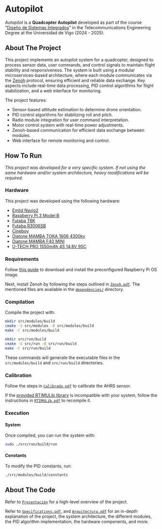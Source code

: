 # Autopilot
_Autopilot_ is a **Quadcopter Autopilot** developed as part of the course "[Diseño de Sistemas Integrados](https://secretaria.uvigo.gal/docnet-nuevo/guia_docent/?centre=305&ensenyament=V05G301V01&assignatura=V05G301V01404&any_academic=2024_25)" in the Telecommunications Engineering Degree at the Universidad de Vigo (2024 - 2025).

## About The Project
This project implements an autopilot system for a quadcopter, designed to process sensor data, user commands, and control signals to maintain flight stability and responsiveness. The system is built using a modular microservices-based architecture, where each module communicates via the [Zenoh](https://zenoh.io) protocol, ensuring efficient and reliable data exchange. Key aspects include real-time data processing, PID control algorithms for flight stabilization, and a web interface for monitoring.

The project features:
- Sensor-based attitude estimation to determine drone orientation.
- PID control algorithms for stabilizing roll and pitch.
- Radio module integration for user command interpretation.
- Motor control system with real-time power adjustments.
- Zenoh-based communication for efficient data exchange between modules.
- Web interface for remote monitoring and control.

## How To Run
*This project was developed for a very specific system. If not using the same hardware and/or system architecture, heavy modifications will be required.*
### Hardware
This project was developed using the following hardware:
- [Emlid Navio2](https://docs.emlid.com/navio2/)
- [Raspberry Pi 3 Model B](https://www.raspberrypi.com/products/raspberry-pi-3-model-b/)
- [Futaba T6K](https://futabausa.com/product/6k-v3s/)
- [Futaba R3006SB](https://futabausa.com/product/r3006sb/)
- [Cineboy](https://es.aliexpress.com/item/1005001333855495.html)
- [Diatone MAMBA TOKA 1606 4300kv](https://www.diatone.us/collections/motor/products/mamba-toka-1606-motor-rotor-1-pcs-silver?variant=39307197513815)
- [Diatone MAMBA F40 MINI](https://www.diatone.us/collections/esc/products/mb-f40_128k-bl32-mini-esc)
- [U-TECH PRO 1550mAh 4S 14.8V 95C](https://rc-innovations.es/en/shop/blp00002356-u-tech-pro-1550mah-4s-14-8v-95c-lipo-battery-12846)

### Requirements
Follow [this guide](https://docs.emlid.com/navio2/configuring-raspberry-pi/) to download and install the preconfigured Raspberry Pi OS image.

Next, install Zenoh by following the steps outlined in [`Zenoh.pdf`](docs/Zenoh.pdf). The mentioned files are available in the [`dependencies/`](dependencies) directory.

### Compilation
Compile the project with:
```bash
mkdir src/modules/build
cmake -S src/modules -B src/modules/build
make -C src/modules/build

mkdir src/run/build
cmake -S src/run -B src/run/build
make -C src/run/build
```
These commands will generate the executable files in the `src/modules/build` and `src/run/build` directories.

### Calibration
Follow the steps in [`Calibrado.pdf`](docs/Calibrado.pdf) to calibrate the AHRS sensor.

If the [provided RTIMULib library](src/lib/RTIMULib/) is incompatible with your system, follow the instructions in [`RTIMULib.pdf`](docs/RTIMULib.pdf) to recompile it.

### Execution
#### System
Once compiled, you can run the system with:
```bash
sudo ./src/run/build/run
```

#### Constants
To modify the PID constants, run:
```bash
./src/modules/build/constants
```

## About The Code
Refer to [`Presentación`](docs/Presentación.pdf) for a high-level overview of the project.

Refer to [`Specifications.pdf`](docs/Specifications.pdf), and [`Arquitectura.pdf`](docs/Arquitectura.pdf) for an in-depth explanation of the project, the system architecture, the different modules, the PID algorithm implementation, the hardware components, and more.